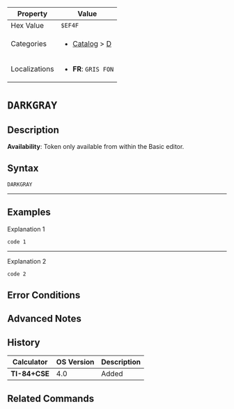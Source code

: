 | Property      | Value |
|---------------|-------|
| Hex Value     | `$EF4F`|
| Categories    | <ul><li>[Catalog](../categories/Catalog.md) > [D](../categories/Catalog.md#D)</li></ul> |
| Localizations | <ul><li><b>FR</b>: `GRIS FON`</li></ul> |

# `DARKGRAY`

## Description



<b>Availability</b>: Token only available from within the Basic editor.

## Syntax
`DARKGRAY`

<hr>

## Examples

Explanation 1
```ti-basic
code 1
```
---
Explanation 2
```ti-basic
code 2
```

## Error Conditions


## Advanced Notes


## History
| Calculator | OS Version | Description |
|------------|------------|-------------|
| <b>TI-84+CSE</b> | 4.0 | Added

## Related Commands

    
